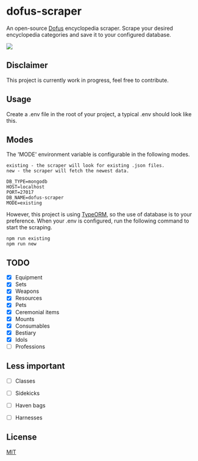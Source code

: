 # dofus-scraper
An open-source [Dofus](https://www.dofus.com/en) encyclopedia scraper. Scrape your desired encyclopedia categories and save it to your configured database.

<a href="https://codeclimate.com/github/Cornayy/dofus-scraper/maintainability"><img src="https://api.codeclimate.com/v1/badges/807065bf4ec6dfbff9fb/maintainability" /></a>

## Disclaimer
This project is currently work in progress, feel free to contribute.

## Usage
Create a .env file in the root of your project, a typical .env should look like this.

## Modes
The 'MODE' environment variable is configurable in the following modes.

```
existing - the scraper will look for existing .json files.
new - the scraper will fetch the newest data.
```

```
DB_TYPE=mongodb
HOST=localhost
PORT=27017
DB_NAME=dofus-scraper
MODE=existing
```

However, this project is using [TypeORM](https://typeorm.io/#/), so the use of database is to your preference. When your .env is configured, run the following command to start the scraping.

```
npm run existing
npm run new
```

## TODO
- [x] Equipment
- [x] Sets
- [x] Weapons
- [x] Resources
- [x] Pets
- [x] Ceremonial items
- [x] Mounts
- [x] Consumables
- [x] Bestiary
- [x] Idols
- [ ] Professions

## Less important
- [ ] Classes
- [ ] Sidekicks
- [ ] Haven bags
- [ ] Harnesses






## License
[MIT](LICENSE)



